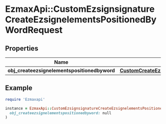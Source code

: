 # EzmaxApi::CustomEzsignsignatureCreateEzsignelementsPositionedByWordRequest

## Properties

| Name | Type | Description | Notes |
| ---- | ---- | ----------- | ----- |
| **obj_createezsignelementspositionedbyword** | [**CustomCreateEzsignelementsPositionedByWordRequest**](CustomCreateEzsignelementsPositionedByWordRequest.md) |  |  |

## Example

```ruby
require 'Ezmaxapi'

instance = EzmaxApi::CustomEzsignsignatureCreateEzsignelementsPositionedByWordRequest.new(
  obj_createezsignelementspositionedbyword: null
)
```

